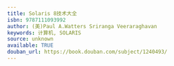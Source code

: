 ```yaml
---
title: Solaris 8技术大全
isbn: 9787111093992
author: (美)Paul A.Watters Sriranga Veeraraghavan
keywords: 计算机, SOLARIS
source: unknown
available: TRUE
douban_url: https://book.douban.com/subject/1240493/
---
```

